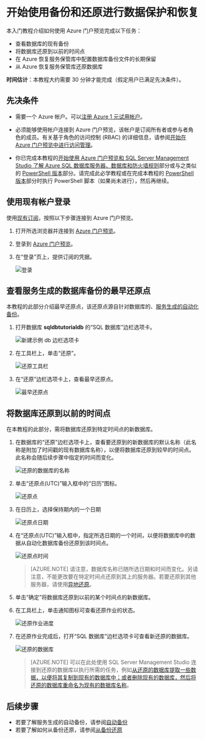 <properties
    pageTitle="开始使用 Azure SQL 数据库的备份和还原进行数据保护和恢复 | Azure"
    description="本教程介绍如何从自动化备份还原到某个时间点、如何将自动化备份存储在 Azure 恢复服务保管库中，以及如何从 Azure 恢复服务保管库还原"
    keywords="sql 数据库教程"
    services="sql-database"
    documentationcenter=""
    author="CarlRabeler"
    manager="jhubbard"
    editor="" />
<tags
    ms.assetid="aeb8c4c3-6ae2-45f7-b2c3-fa13e3752eed"
    ms.service="sql-database"
    ms.custom="business continuity"
    ms.workload="data-management"
    ms.tgt_pltfrm="na"
    ms.devlang="na"
    ms.topic="hero-article"
    ms.date="12/08/2016"
    wacn.date="01/20/2017"
    ms.author="carlrab" />

<!------------------
This topic is annotated with TEMPLATE guidelines for TUTORIAL TOPICS.


Metadata guidelines

title
	60 characters or less. Tells users clearly what they will do (deploy an ASP.NET web app to App Service). Not the same as H1. It's 60 characters or fewer including all characters between the quotes and the Microsoft Docs site identifier.

description
	115-145 characters. Duplicate of the first sentence in the introduction. This is the abstract of the article that displays under the title when searching in Bing or Google. 

	Example: "This tutorial shows how to deploy an ASP.NET web application to a web app in Azure App Service by using Visual Studio 2015."
------------------>

<!----------------

TEMPLATE GUIDELINES for tutorial topics

The tutorial topic shows users how to solve a problem using a product or service. It includes the prerequisites and steps users need to be successful.  

It is a "solve a problem" topic, not a "learn concepts" topic.

DO include this:
	• What users will do
	• What they will create or accomplish by the end of the tutorial
	• Time estimate
	• Optional but useful: Include a diagram or video. Diagrams help users see the big picture of what they are doing. A video of the steps can be used by customers as an alternative to following the steps in the topic.
	• Prerequisites: Technical expertise and software requirements
	• End-to-end steps. At the end, include next steps to deeper or related tutorials so users can learn more about the service

DON'T include this:
	• Conceptual info about the service. This info is in overview topics that you can link to in the prerequisites section if necessary

------------------->

<!------------------
GUIDELINES for the H1 
	
	The H1 should answer the question "What will I do in this topic?" Write the H1 heading in conversational language and use search keywords as much as possible. Since this is a "solve a problem" topic, make sure the title indicates that. Use a strong, specific verb like "Deploy."  
		
	Heading must use an industry standard term. If your feature is a proprietary name like "elastic pools", use a synonym. For example: "Learn about elastic pools for multi-tenant databases." In this case multi-tenant database is the industry-standard term that will be an anchor for finding the topic.

-------------------->


# 开始使用备份和还原进行数据保护和恢复

<!------------------
	GUIDELINES for introduction
	
	The introduction is 1-2 sentences.  It is optimized for search and sets proper expectations about what to expect in the article. It should contain the top keywords that you are using throughout the article.The introduction should be brief and to the point of what users will do and what they will accomplish. 

	In this example:
	 

Sentence #1 Explains what the user will do. This is also the metadata description. 
	This tutorial shows how to deploy an ASP.NET web application to a web app in Azure App Service by using Visual Studio 2015. 

Sentence #2 Explains what users will learn and the benefit.  
	When you’re finished, you’ll have a simple web application up and running in the cloud.

-------------------->



本入门教程介绍如何使用 Azure 门户预览完成以下任务：

- 查看数据库的现有备份
- 将数据库还原到以前的时间点
- 在 Azure 恢复服务保管库中配置数据库备份文件的长期保留
- 从 Azure 恢复服务保管库还原数据库

**时间估计**：本教程大约需要 30 分钟才能完成（假定用户已满足先决条件）。


## 先决条件

* 需要一个 Azure 帐户。可以[注册 Azure 1 元试用帐户](/pricing/1rmb-trial/?WT.mc_id=A261C142F)。

* 必须能够使用帐户连接到 Azure 门户预览，该帐户是订阅所有者或参与者角色的成员。有关基于角色的访问控制 (RBAC) 的详细信息，请参阅[开始在 Azure 门户预览中进行访问管理](/documentation/articles/role-based-access-control-what-is/)。

* 你已完成本教程的[开始使用 Azure 门户预览和 SQL Server Management Studio 了解 Azure SQL 数据库服务器、数据库和防火墙规则](/documentation/articles/sql-database-get-started/)部分或与之类似的 [PowerShell 版本](/documentation/articles/sql-database-get-started-powershell/)部分。请完成此必学教程或在完成本教程的 [PowerShell 版本](/documentation/articles/sql-database-get-started-powershell/)部分时执行 PowerShell 脚本（如果尚未进行），然后再继续。

<!------------------
> [AZURE.TIP]
> You can perform these same tasks in a getting started tutorial by using either [C#](/documentation/articles/sql-database-get-started-csharp/) or [PowerShell](/documentation/articles/sql-database-get-started-powershell/).
>
-------------------->


## 使用现有帐户登录
使用[现有订阅](https://account.windowsazure.cn/Home/Index)，按照以下步骤连接到 Azure 门户预览。

1. 打开所选浏览器并连接到 [Azure 门户预览](https://portal.azure.cn/)。
2. 登录到 [Azure 门户预览](https://portal.azure.cn/)。
3. 在“登录”页上，提供订阅的凭据。
   
   ![登录](./media/sql-database-get-started/login.png)  



<a name="create-logical-server-bk">

## 查看服务生成的数据库备份的最早还原点

本教程的此部分介绍最早还原点，该还原点源自针对数据库的、[服务生成的自动化备份](/documentation/articles/sql-database-automated-backups/)。

1. 打开数据库 **sqldbtutorialdb** 的“SQL 数据库”边栏选项卡。

    ![新建示例 db 边栏选项卡](./media/sql-database-get-started/new-sample-db-blade.png)  


2. 在工具栏上，单击“还原”。

    ![还原工具栏](./media/sql-database-get-started-backup-recovery/restore-toolbar.png)  


3. 在“还原”边栏选项卡上，查看最早还原点。

    ![最早还原点](./media/sql-database-get-started-backup-recovery/oldest-restore-point.png)  


## 将数据库还原到以前的时间点

在本教程的此部分，需将数据库还原到特定时间点的新数据库。

1. 在数据库的“还原”边栏选项卡上，查看要还原到的新数据库的默认名称（此名称是附加了时间戳的现有数据库名称），以便将数据库还原到较早的时间点。此名称会随后续步骤中指定的时间而变化。

    ![还原的数据库的名称](./media/sql-database-get-started-backup-recovery/restored-database-name.png)  


2. 单击“还原点(UTC)”输入框中的“日历”图标。

    ![还原点](./media/sql-database-get-started-backup-recovery/restore-point.png)  


2. 在日历上，选择保持期内的一个日期

    ![还原点日期](./media/sql-database-get-started-backup-recovery/restore-point-date.png)  


3. 在“还原点(UTC)”输入框中，指定所选日期的一个时间，以便将数据库中的数据从自动化数据库备份还原到该时间点。

    ![还原点时间](./media/sql-database-get-started-backup-recovery/restore-point-time.png)  


	>[AZURE.NOTE]
	请注意，数据库名称已随所选日期和时间而变化。另请注意，不能更改要在特定时间点还原到其上的服务器。若要还原到其他服务器，请使用[异地还原](/documentation/articles/sql-database-disaster-recovery/#recover-using-geo-restore)。
    >

4. 单击“确定”将数据库还原到以前的某个时间点的新数据库。

5. 在工具栏上，单击通知图标可查看还原作业的状态。

    ![还原作业进度](./media/sql-database-get-started-backup-recovery/restore-job-progress.png)  


6. 在还原作业完成后，打开“SQL 数据库”边栏选项卡可查看新还原的数据库。

    ![还原的数据库](./media/sql-database-get-started-backup-recovery/restored-database.png)  


   > [AZURE.NOTE]
   可以在此处使用 SQL Server Management Studio 连接到还原的数据库以执行所需的任务，例如[从还原的数据库提取一些数据，以便将其复制到现有的数据库中；或者删除现有的数据库，然后将还原的数据库重命名为现有的数据库名称](/documentation/articles/sql-database-recovery-using-backups/#point-in-time-restore)。
   >



<!--**Next steps**: *Reiterate what users have done, and give them interesting and useful next steps so they want to go on.*-->


## 后续步骤

- 若要了解服务生成的自动备份，请参阅[自动备份](/documentation/articles/sql-database-automated-backups/)
- 若要了解如何从备份还原，请参阅[从备份还原](/documentation/articles/sql-database-recovery-using-backups/)

<!---HONumber=Mooncake_0116_2017-->